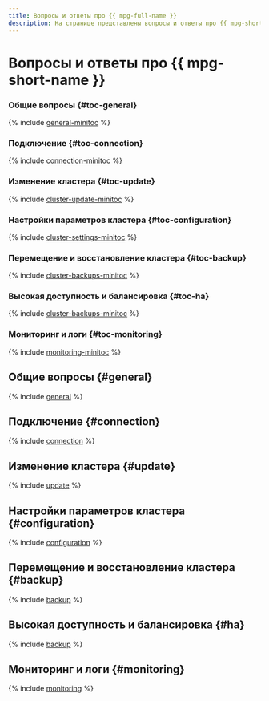 ```yaml
---
title: Вопросы и ответы про {{ mpg-full-name }}
description: На странице представлены вопросы и ответы про {{ mpg-short-name }}.
---
```


# Вопросы и ответы про {{ mpg-short-name }}


### Общие вопросы {#toc-general}

{% include [general-minitoc](../../_qa/managed-postgresql/minitoc/general.md) %}

### Подключение {#toc-connection}

{% include [connection-minitoc](../../_qa/managed-postgresql/minitoc/connection.md) %}

### Изменение кластера {#toc-update}

{% include [cluster-update-minitoc](../../_qa/managed-postgresql/minitoc/update.md) %}

### Настройки параметров кластера {#toc-configuration}

{% include [cluster-settings-minitoc](../../_qa/managed-postgresql/minitoc/configuration.md) %}

### Перемещение и восстановление кластера {#toc-backup}

{% include [cluster-backups-minitoc](../../_qa/managed-postgresql/minitoc/backup.md) %}

### Высокая доступность и балансировка {#toc-ha}

{% include [cluster-backups-minitoc](../../_qa/managed-postgresql/minitoc/ha.md) %}

### Мониторинг и логи {#toc-monitoring}

{% include [monitoring-minitoc](../../_qa/managed-postgresql/minitoc/monitoring.md) %}

## Общие вопросы {#general}

{% include [general](../../_qa/managed-postgresql/general.md) %}

## Подключение {#connection}

{% include [connection](../../_qa/managed-postgresql/connection.md) %}

## Изменение кластера {#update}

{% include [update](../../_qa/managed-postgresql/update.md) %}

## Настройки параметров кластера {#configuration}

{% include [configuration](../../_qa/managed-postgresql/configuration.md) %}

## Перемещение и восстановление кластера {#backup}

{% include [backup](../../_qa/managed-postgresql/backup.md) %}

## Высокая доступность и балансировка {#ha}

{% include [backup](../../_qa/managed-postgresql/ha.md) %}

## Мониторинг и логи {#monitoring}

{% include [monitoring](../../_qa/managed-postgresql/monitoring.md) %}
